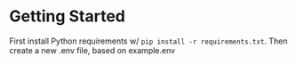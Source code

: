 # Getting Started

First install Python requirements w/ `pip install -r requirements.txt`. Then create a new .env file, based on example.env
